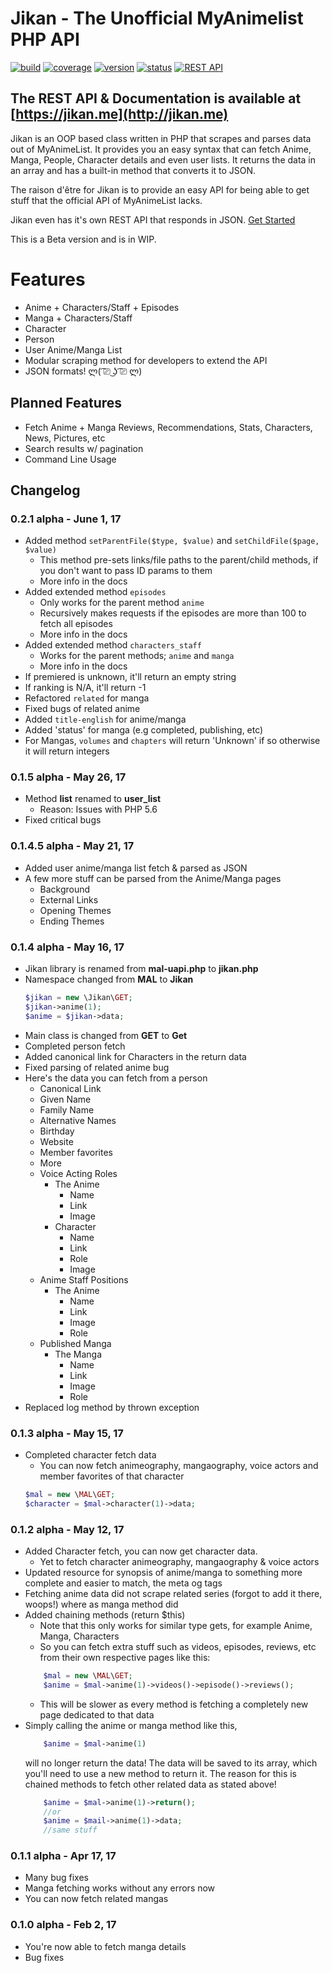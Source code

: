 # Jikan - The Unofficial MyAnimelist PHP API
[![build](https://travis-ci.org/irfan-dahir/jikan.svg?branch=master)](https://travis-ci.org/irfan-dahir/jikan) [![coverage](https://img.shields.io/badge/coverage-60%25-yellow.svg?style=flat)]() [![version](https://img.shields.io/badge/ver-0.2.0-blue.svg?style=flat)]() [![status](https://img.shields.io/badge/status-alpha-red.svg?style=flat)]() 
[![REST API](https://img.shields.io/badge/jikan.me-available-brightgreen.svg?style=flat)](http://jikan.me)

## The REST API & Documentation is available at [https://jikan.me](http://jikan.me)

Jikan is an OOP based class written in PHP that scrapes and parses data out of MyAnimeList. It provides you an easy syntax that can fetch Anime, Manga, People, Character details and even user lists. It returns the data in an array and has a built-in method that converts it to JSON.

The raison d'être for Jikan is to provide an easy API for being able to get stuff that the official API of MyAnimeList lacks.

Jikan even has it's own REST API that responds in JSON. [Get Started](http://jikan.me)

This is a Beta version and is in WIP.


# Features
- Anime + Characters/Staff + Episodes
- Manga + Characters/Staff
- Character
- Person
- User Anime/Manga List
- Modular scraping method for developers to extend the API
- JSON formats! ლ( ͡⎚ ͜ʖ ͡⎚ ლ)

## Planned Features
- Fetch Anime + Manga Reviews, Recommendations, Stats, Characters, News, Pictures, etc
- Search results w/ pagination
- Command Line Usage


## Changelog
### 0.2.1 alpha - June 1, 17
- Added method `setParentFile($type, $value)` and `setChildFile($page, $value)`
	- This method pre-sets links/file paths to the parent/child methods, if you don't want to pass ID params to them
	- More info in the docs
- Added extended method `episodes`
	- Only works for the parent method `anime`
	- Recursively makes requests if the episodes are more than 100 to fetch all episodes
	- More info in the docs
- Added extended method `characters_staff`
	- Works for the parent methods; `anime` and `manga`
	- More info in the docs
- If premiered is unknown, it'll return an empty string
- If ranking is N/A, it'll return -1
- Refactored `related` for manga
- Fixed bugs of related anime
- Added `title-english` for anime/manga
- Added 'status' for manga (e.g completed, publishing, etc)
- For Mangas, `volumes` and `chapters` will return 'Unknown' if so otherwise it will return integers

### 0.1.5 alpha - May 26, 17
- Method **list** renamed to **user_list**
	- Reason: Issues with PHP 5.6
- Fixed critical bugs

### 0.1.4.5 alpha - May 21, 17
- Added user anime/manga list fetch & parsed as JSON
- A few more stuff can be parsed from the Anime/Manga pages
	- Background
	- External Links
	- Opening Themes
	- Ending Themes

### 0.1.4 alpha - May 16, 17
- Jikan library is renamed from **mal-uapi.php** to **jikan.php**
- Namespace changed from **MAL** to **Jikan**
	```php
	$jikan = new \Jikan\GET;
	$jikan->anime(1);
	$anime = $jikan->data;
	```
- Main class is changed from **GET** to **Get**
- Completed person fetch
- Added canonical link for Characters in the return data
- Fixed parsing of related anime bug
- Here's the data you can fetch from a person
	- Canonical Link
	- Given Name
	- Family Name
	- Alternative Names
	- Birthday
	- Website
	- Member favorites
	- More
	- Voice Acting Roles
		- The Anime
			- Name
			- Link
			- Image
		- Character
			- Name
			- Link
			- Role
			- Image
	- Anime Staff Positions
		- The Anime
			- Name
			- Link
			- Image
			- Role
	- Published Manga
		- The Manga
			- Name
			- Link
			- Image
			- Role
- Replaced log method by thrown exception

### 0.1.3 alpha - May 15, 17
- Completed character fetch data
	- You can now fetch animeography, mangaography, voice actors and member favorites of that character
	```php
	$mal = new \MAL\GET;
	$character = $mal->character(1)->data;
	```

### 0.1.2 alpha - May 12, 17
- Added Character fetch, you can now get character data.
	- Yet to fetch character animeography, mangaography & voice actors
- Updated resource for synopsis of anime/manga to something more complete and easier to match, the meta og tags
- Fetching anime data did not scrape related series (forgot to add it there, woops!) where as manga method did
- Added chaining methods (return $this)
	- Note that this only works for similar type gets, for example Anime, Manga, Characters
	- So you can fetch extra stuff such as videos, episodes, reviews, etc from their own respective pages like this:
	```php
		$mal = new \MAL\GET;
		$anime = $mal->anime(1)->videos()->episode()->reviews();
	```
	- This will be slower as every method is fetching a completely new page dedicated to that data
- Simply calling the anime or manga method like this,
	```php
		$anime = $mal->anime(1)
	```
	will no longer return the data! The data will be saved to its array, which you'll need to use a new method to return it.
	The reason for this is chained methods to fetch other related data as stated above!
	```php
		$anime = $mal->anime(1)->return();
		//or
		$anime = $mail->anime(1)->data;
		//same stuff
	```


### 0.1.1 alpha - Apr 17, 17
- Many bug fixes
- Manga fetching works without any errors now
- You can now fetch related mangas

### 0.1.0 alpha - Feb 2, 17
- You're now able to fetch manga details
- Bug fixes

